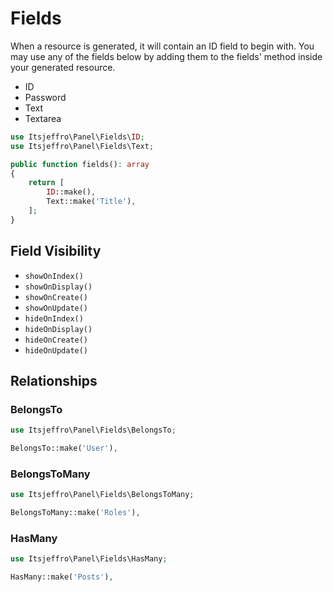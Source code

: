 # Fields

When a resource is generated, it will contain an ID field to begin with. You may use any of the fields below by adding them
to the fields' method inside your generated resource.

- ID
- Password
- Text
- Textarea

```php
use Itsjeffro\Panel\Fields\ID;
use Itsjeffro\Panel\Fields\Text;

public function fields(): array
{
    return [
        ID::make(),
        Text::make('Title'),
    ];
}
```

## Field Visibility

- `showOnIndex()`
- `showOnDisplay()`
- `showOnCreate()`
- `showOnUpdate()`
- `hideOnIndex()`
- `hideOnDisplay()`
- `hideOnCreate()`
- `hideOnUpdate()`

## Relationships

### BelongsTo

```php
use Itsjeffro\Panel\Fields\BelongsTo;

BelongsTo::make('User'),
```

### BelongsToMany

```php
use Itsjeffro\Panel\Fields\BelongsToMany;

BelongsToMany::make('Roles'),
```

### HasMany

```php
use Itsjeffro\Panel\Fields\HasMany;

HasMany::make('Posts'),
```